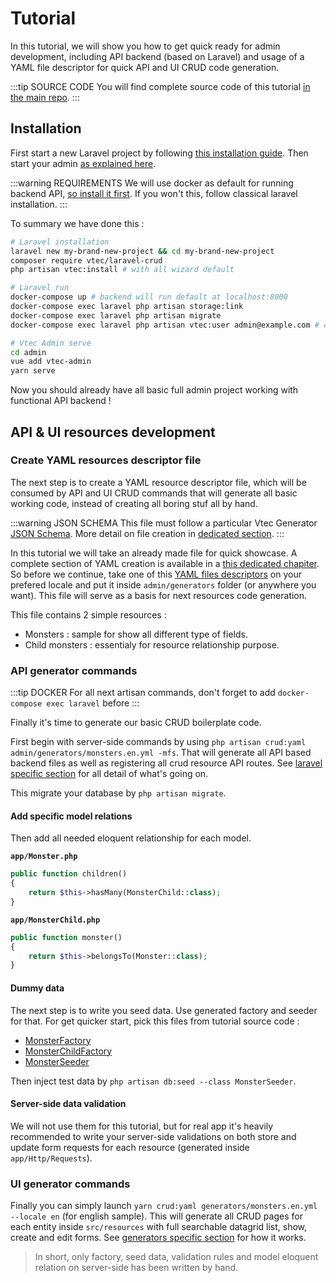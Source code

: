 # Tutorial

In this tutorial, we will show you how to get quick ready for admin development, including API backend (based on Laravel) and usage of a YAML file descriptor for quick API and UI CRUD code generation.

:::tip SOURCE CODE
You will find complete source code of this tutorial [in the main repo](https://github.com/okami101/vtec-admin/tree/master/examples/tutorial).
:::

## Installation

First start a new Laravel project by following [this installation guide](laravel#installation).
Then start your admin [as explained here](laravel#run-admin-ui).

:::warning REQUIREMENTS
We will use docker as default for running backend API, [so install it first](https://www.docker.com/get-started).
If you won't this, follow classical laravel installation.
:::

To summary we have done this :

```sh
# Laravel installation
laravel new my-brand-new-project && cd my-brand-new-project
composer require vtec/laravel-crud
php artisan vtec:install # with all wizard default

# Laravel run
docker-compose up # backend will run default at localhost:8000
docker-compose exec laravel php artisan storage:link
docker-compose exec laravel php artisan migrate
docker-compose exec laravel php artisan vtec:user admin@example.com # create admin user

# Vtec Admin serve
cd admin
vue add vtec-admin
yarn serve
```

Now you should already have all basic full admin project working with functional API backend !

## API & UI resources development

### Create YAML resources descriptor file

The next step is to create a YAML resource descriptor file, which will be consumed by API and UI CRUD commands that will generate all basic working code, instead of creating all boring stuf all by hand.  

:::warning JSON SCHEMA
This file must follow a particular Vtec Generator [JSON Schema](https://json-schema.org/). More detail on file creation in [dedicated section](generators#yaml).
:::

In this tutorial we will take an already made file for quick showcase. A complete section of YAML creation is available in a [this dedicated chapiter](generators#yaml).  
So before we continue, take one of this [YAML files descriptors](https://github.com/okami101/vtec-admin/tree/master/examples/tutorial/admin/generators) on your prefered locale and put it inside `admin/generators` folder (or anywhere you want). This file will serve as a basis for next resources code generation.

This file contains 2 simple resources :

* Monsters : sample for show all different type of fields.
* Child monsters : essentialy for resource relationship purpose.

### API generator commands

:::tip DOCKER
For all next artisan commands, don't forget to add `docker-compose exec laravel` before
:::

Finally it's time to generate our basic CRUD boilerplate code.

First begin with server-side commands by using `php artisan crud:yaml admin/generators/monsters.en.yml -mfs`. That will generate all API based backend files as well as registering all crud resource API routes. See [laravel specific section](laravel#generators) for all detail of what's going on.

This migrate your database by `php artisan migrate`.

#### Add specific model relations

Then add all needed eloquent relationship for each model.

**`app/Monster.php`**

```php
public function children()
{
    return $this->hasMany(MonsterChild::class);
}
```

**`app/MonsterChild.php`**

```php
public function monster()
{
    return $this->belongsTo(Monster::class);
}
```

#### Dummy data

The next step is to write you seed data. Use generated factory and seeder for that. For get quicker start, pick this files from tutorial source code :

* [MonsterFactory](https://github.com/okami101/vtec-admin/blob/master/examples/tutorial/database/factories/MonsterFactory.php)
* [MonsterChildFactory](https://github.com/okami101/vtec-admin/blob/master/examples/tutorial/database/factories/MonsterChildFactory.php)
* [MonsterSeeder](https://github.com/okami101/vtec-admin/blob/master/examples/tutorial/database/seeds/MonsterSeeder.php)

Then inject test data by `php artisan db:seed --class MonsterSeeder`.

#### Server-side data validation

We will not use them for this tutorial, but for real app it's heavily recommended to write your server-side validations on both store and update form requests for each resource (generated inside `app/Http/Requests`).

### UI generator commands

Finally you can simply launch `yarn crud:yaml generators/monsters.en.yml --locale en` (for english sample). This will generate all CRUD pages for each entity inside `src/resources` with full searchable datagrid list, show, create and edit forms. See [generators specific section](generators#admin-ui) for how it works.

> In short, only factory, seed data, validation rules and model eloquent relation on server-side has been written by hand.
